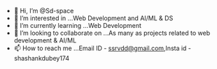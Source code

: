 - 👋 Hi, I’m @Sd-space
- 👀 I’m interested in ...Web Development and AI/ML & DS
- 🌱 I’m currently learning ...Web Development
- 💞️ I’m looking to collaborate on ...As many as projects related to web development & AI/ML
- 📫 How to reach me ...Email ID - ssrvdd@gmail.com,Insta id - shashankdubey174

<!---
Sd-space/Sd-space is a ✨ special ✨ repository because its `README.md` (this file) appears on your GitHub profile.
You can click the Preview link to take a look at your changes.
--->
